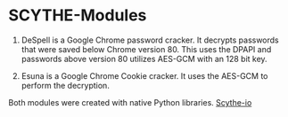 # SCYTHE-Modules
1. DeSpell is a Google Chrome password cracker. It decrypts passwords that were saved below Chrome version 80. This uses the DPAPI and passwords above version 80 utilizes AES-GCM with an 128 bit key.

2. Esuna is a Google Chrome Cookie cracker. It uses the AES-GCM to perform the decryption.

Both modules were created with native Python libraries.
[Scythe-io](https://github.com/scythe-io)